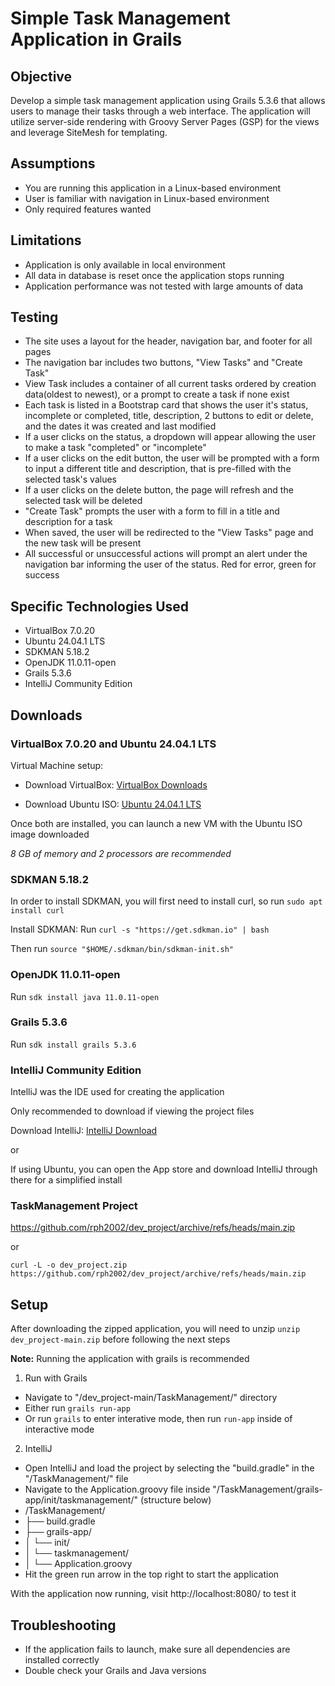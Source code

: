 # Simple Task Management Application in Grails
## Objective
Develop a simple task management application using Grails 5.3.6 that allows users to
manage their tasks through a web interface. The application will utilize server-side
rendering with Groovy Server Pages (GSP) for the views and leverage SiteMesh for
templating.

## Assumptions
* You are running this application in a Linux-based environment
* User is familiar with navigation in Linux-based environment
* Only required features wanted

## Limitations
* Application is only available in local environment
* All data in database is reset once the application stops running
* Application performance was not tested with large amounts of data

## Testing
* The site uses a layout for the header, navigation bar, and footer for all pages
* The navigation bar includes two buttons, "View Tasks" and "Create Task"
* View Task includes a container of all current tasks ordered by creation data(oldest to newest), or a prompt to create a task if none exist
* Each task is listed in a Bootstrap card that shows the user it's status, incomplete or completed, title, description, 2 buttons to edit or delete, and the dates it was created and last modified
* If a user clicks on the status, a dropdown will appear allowing the user to make a task "completed" or "incomplete"
* If a user clicks on the edit button, the user will be prompted with a form to input a different title and description, that is pre-filled with the selected task's values
* If a user clicks on the delete button, the page will refresh and the selected task will be deleted
* "Create Task" prompts the user with a form to fill in a title and description for a task
* When saved, the user will be redirected to the "View Tasks" page and the new task will be present
* All successful or unsuccessful actions will prompt an alert under the navigation bar informing the user of the status. Red for error, green for success

## Specific Technologies Used
* VirtualBox 7.0.20
* Ubuntu 24.04.1 LTS
* SDKMAN 5.18.2
* OpenJDK 11.0.11-open
* Grails 5.3.6
* IntelliJ Community Edition

## Downloads
### VirtualBox 7.0.20 and Ubuntu 24.04.1 LTS
Virtual Machine setup:
- Download VirtualBox: [VirtualBox Downloads](https://www.virtualbox.org/wiki/Downloads)

  
- Download Ubuntu ISO: [Ubuntu 24.04.1 LTS](https://ubuntu.com/download/desktop)

Once both are installed, you can launch a new VM with the Ubuntu ISO image downloaded

*8 GB of memory and 2 processors are recommended*

### SDKMAN 5.18.2
In order to install SDKMAN, you will first need to install curl, so run `sudo apt install curl`

Install SDKMAN:
Run `curl -s "https://get.sdkman.io" | bash`

Then run `source "$HOME/.sdkman/bin/sdkman-init.sh"`

### OpenJDK 11.0.11-open
Run `sdk install java 11.0.11-open`

### Grails 5.3.6
Run `sdk install grails 5.3.6`

### IntelliJ Community Edition
IntelliJ was the IDE used for creating the application

Only recommended to download if viewing the project files

Download IntelliJ: [IntelliJ Download](https://www.jetbrains.com/idea/download/?section=linux)

or

If using Ubuntu, you can open the App store and download IntelliJ through there for a simplified install

### TaskManagement Project
https://github.com/rph2002/dev_project/archive/refs/heads/main.zip

or

`curl -L -o dev_project.zip https://github.com/rph2002/dev_project/archive/refs/heads/main.zip`

## Setup
After downloading the zipped application, you will need to unzip `unzip dev_project-main.zip` before following the next steps

**Note:** Running the application with grails is recommended

1. Run with Grails
  * Navigate to "/dev_project-main/TaskManagement/" directory
  * Either run `grails run-app`
  * Or run `grails` to enter interative mode, then run `run-app` inside of interactive mode
2. IntelliJ
  * Open IntelliJ and load the project by selecting the "build.gradle" in the "/TaskManagement/" file
  * Navigate to the Application.groovy file inside "/TaskManagement/grails-app/init/taskmanagement/" (structure below)
  * /TaskManagement/
  * ├── build.gradle
  * ├── grails-app/
  * │   └── init/
  * │       └── taskmanagement/
  * │           └── Application.groovy
  * Hit the green run arrow in the top right to start the application
    
With the application now running, visit http://localhost:8080/ to test it

## Troubleshooting
* If the application fails to launch, make sure all dependencies are installed correctly
* Double check your Grails and Java versions
